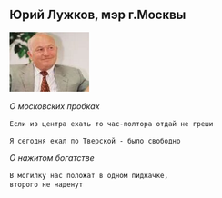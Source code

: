 <!--2016-09-30 21:28:24-->
## Юрий Лужков, мэр г.Москвы
<img src="./luzhkov.jpg">

*О московских пробках*

    Если из центра ехать то час-полтора отдай не греши

>  

    Я сегодня ехал по Тверской - было свободно

>  

*О нажитом богатстве*

    В могилку нас положат в одном пиджачке, 
    второго не наденут